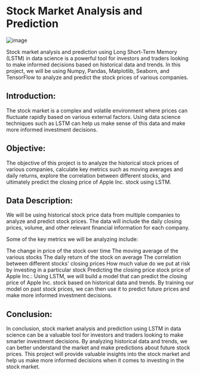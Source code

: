 # Stock Market Analysis and Prediction
![image](https://github.com/kokonuts21/Stock-Market-Analysis-and-Prediction/assets/45546233/2e3ef7ca-3a32-47ad-9af1-9a78dd91b925)


Stock market analysis and prediction using Long Short-Term Memory (LSTM) in data science is a powerful tool for investors and traders looking to make informed decisions based on historical data and trends. In this project, we will be using Numpy, Pandas, Matplotlib, Seaborn, and TensorFlow to analyze and predict the stock prices of various companies.

## Introduction: 
The stock market is a complex and volatile environment where prices can fluctuate rapidly based on various external factors. Using data science techniques such as LSTM can help us make sense of this data and make more informed investment decisions.

## Objective:
The objective of this project is to analyze the historical stock prices of various companies, calculate key metrics such as moving averages and daily returns, explore the correlation between different stocks, and ultimately predict the closing price of Apple Inc. stock using LSTM.

## Data Description: 
We will be using historical stock price data from multiple companies to analyze and predict stock prices. The data will include the daily closing prices, volume, and other relevant financial information for each company.

Some of the key metrics we will be analyzing include:

The change in price of the stock over time
The moving average of the various stocks
The daily return of the stock on average
The correlation between different stocks' closing prices
How much value do we put at risk by investing in a particular stock
Predicting the closing price stock price of Apple Inc.: Using LSTM, we will build a model that can predict the closing price of Apple Inc. stock based on historical data and trends. By training our model on past stock prices, we can then use it to predict future prices and make more informed investment decisions.

## Conclusion:
In conclusion, stock market analysis and prediction using LSTM in data science can be a valuable tool for investors and traders looking to make smarter investment decisions. By analyzing historical data and trends, we can better understand the market and make predictions about future stock prices. This project will provide valuable insights into the stock market and help us make more informed decisions when it comes to investing in the stock market.
